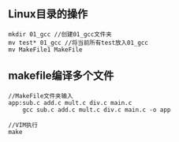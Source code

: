 
## Linux目录的操作

```
mkdir 01_gcc //创建01_gcc文件夹
mv test* 01_gcc //将当前所有test放入01_gcc
mv MakeFile1 MakeFile
```

## makefile编译多个文件
```
//MakeFile文件夹输入
app:sub.c add.c mult.c div.c main.c
	gcc sub.c add.c mult.c div.c main.c -o app
```

```
//VIM执行
make
```
